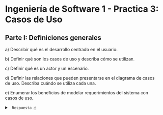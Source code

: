 # Ingeniería de Software 1 - Practica 3: Casos de Uso

## Parte I: Definiciones generales

a) Describir qué es el desarrollo centrado en el usuario.

b) Definir qué son los casos de uso y describa cómo se utilizan.

c) Definir qué es un actor y un escenario.

d) Definir las relaciones que pueden presentarse en el diagrama de casos de uso. Describa cuándo se utiliza cada una.

e) Enumerar los beneficios de modelar requerimientos del sistema con casos de uso.

<details><summary> <code> Respuesta 🖱 </code></summary><br>

### a) **Desarrollo centrado en el usuario (UCD)**

El **desarrollo centrado en el usuario** es un enfoque de diseño y desarrollo de productos o sistemas que se basa en las necesidades, objetivos y experiencias de los usuarios finales. Su objetivo es asegurar que el producto cumpla con las expectativas de los usuarios, ofreciendo soluciones eficientes, usables y satisfactorias. El proceso de UCD generalmente implica investigación y pruebas con usuarios reales durante todo el ciclo de vida del producto, lo que permite iterar y ajustar el diseño en función del feedback obtenido.

--------------------------------

### b) **Casos de uso**

Un **caso de uso** es una técnica de modelado que describe cómo un sistema o software interactúa con actores externos (usuarios o sistemas). Representa una secuencia de acciones realizadas por un usuario o actor para lograr un objetivo específico dentro del sistema. Cada caso de uso detalla los pasos que sigue el usuario y las respuestas del sistema ante distintas situaciones.

Los **casos de uso** se utilizan para:

1. Capturar y definir los requerimientos funcionales del sistema.

2. Proporcionar una base para la estimación del esfuerzo de desarrollo.

3. Facilitar la comunicación entre desarrolladores, analistas y clientes.

Cada caso de uso incluye una descripción de cómo el sistema responde a los diferentes eventos o acciones iniciadas por los actores. A menudo, se presentan en forma de diagramas y se acompañan de una narrativa detallada.

--------------------------------

### c) **Actor y escenario**

- **Actor**: Un actor es cualquier entidad externa que interactúa con el sistema, ya sea un usuario, otro sistema o incluso el tiempo. Los actores realizan acciones o reciben respuestas del sistema. 

Los actores no forman parte del sistema en sí, pero influyen en él y pueden ser:

  - **Actores primarios**: Aquellos que inician una interacción con el sistema (por ejemplo, un usuario humano).

  - **Actores secundarios**: Aquellos que participan como parte de la interacción iniciada por un actor primario (como un sistema de pagos).

- **Escenario**: Un escenario es una secuencia de acciones que describe un caso particular de uso. Un escenario puede representar:

  - **Escenario principal**: La secuencia estándar y exitosa de acciones que el sistema sigue para cumplir con el objetivo del caso de uso.

  - **Escenario alternativo**: Situaciones donde el flujo principal se desvía, como errores o excepciones.

--------------------------------

### d) **Relaciones en el diagrama de casos de uso**

Existen varias relaciones que pueden aparecer en un diagrama de casos de uso:

1. **Asociación**: Representa una interacción entre un actor y un caso de uso. Se usa cuando un actor participa directamente en el caso de uso.

   - **Cuándo se usa**: Para describir la relación básica entre actores y casos de uso.

2. **Generalización**: Indica una relación de herencia entre actores o entre casos de uso. Un actor o caso de uso puede heredar características de otro.

   - **Cuándo se usa**: Cuando un actor o caso de uso hijo extiende o especializa el comportamiento de uno padre. Por ejemplo, un actor "Cliente preferencial" hereda características de "Cliente".

3. **Inclusión**: Un caso de uso incluye a otro cuando siempre que el caso de uso principal ocurre, el caso de uso incluido también debe ejecutarse.

   - **Cuándo se usa**: Cuando hay comportamiento común que debe ser reutilizado por múltiples casos de uso. Por ejemplo, un caso de uso "Iniciar sesión" puede ser incluido en otros casos como "Realizar compra" o "Consultar saldo".

4. **Extensión**: Un caso de uso puede extender a otro cuando añade comportamiento opcional que se ejecuta bajo ciertas condiciones.

   - **Cuándo se usa**: Para modelar variaciones en el comportamiento. Por ejemplo, un caso de uso "Realizar compra" puede ser extendido por un caso de uso "Aplicar descuento" que solo ocurre si el cliente tiene un cupón válido.

--------------------------------

### e) **Beneficios de modelar requerimientos con casos de uso**

1. **Facilitan la comunicación**: Los casos de uso son fáciles de entender tanto por usuarios técnicos como por no técnicos, lo que mejora la colaboración entre equipos de desarrollo y stakeholders.

2. **Capturan los requisitos funcionales**: Ayudan a documentar lo que el sistema debe hacer desde la perspectiva del usuario, alineando los requerimientos del sistema con las expectativas del cliente.

3. **Mejoran la planificación**: Proporcionan una base clara para la estimación de tiempo y recursos, lo que facilita la planificación del desarrollo.

4. **Enfocan el desarrollo en el usuario**: Al centrarse en las interacciones del usuario con el sistema, se asegura que el producto final atienda las necesidades y objetivos del usuario.

5. **Promueven la trazabilidad**: Cada caso de uso puede estar vinculado a requisitos funcionales específicos, lo que facilita el seguimiento y la validación de que los requisitos han sido cubiertos durante el desarrollo.

6. **Ayudan en la identificación de errores y excepciones**: Los escenarios alternativos y extensiones permiten identificar y manejar situaciones no estándar que pueden generar errores.

</details>
